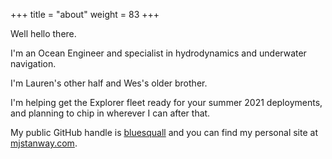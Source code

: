 +++
title = "about"
weight = 83
+++

Well hello there.

I'm an Ocean Engineer and specialist in hydrodynamics and underwater navigation.

I'm Lauren's other half and Wes's older brother.

I'm helping get the Explorer fleet ready for your summer 2021 deployments,
and planning to chip in wherever I can after that.

My public GitHub handle is [bluesquall](https://github.com/bluesquall)
and you can find my personal site at [mjstanway.com](https://mjstanway.com).

